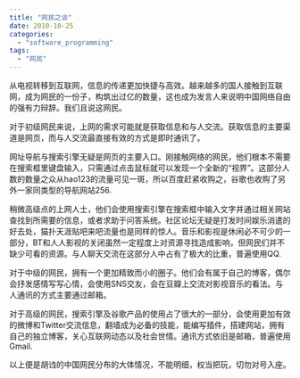 ```yaml
---
title: "网民之谈"
date: 2010-10-25
categories: 
  - "software_programming"
tags: 
  - "网民"
---
```


从电视转移到互联网，信息的传递更加快捷与高效。越来越多的国人接触到互联网，成为网民的一份子，构筑出过亿的数量，这也成为发言人来说明中国网络自由的强有力辩辞。我们且说这网民。

对于初级网民来说，上网的需求可能就是获取信息和与人交流。获取信息的主要渠道是网页，而与人交流最直接有效的方式是即时通讯了。

网址导航与搜索引擎无疑是网页的主要入口。刚接触网络的网民，他们根本不需要在搜索框里键盘输入，只需通过点击鼠标就可以发现一个全新的“视界”。这部分人数的数量之众从hao123的流量可见一斑，所以百度赶紧收购之，谷歌也收购了另外一家同类型的导航网站256.

稍微高级点的上网人士，他们会使用搜索引擎在搜索框中输入文字并通过相关网站查找到所需要的信息，或者求助于问答系统。社区论坛无疑是打发时间娱乐消遣的好去处，猫扑天涯贴吧来吧流量也是同样的惊人。音乐和影视是休闲必不可少的一部分，BT和人人影视的关闭虽然一定程度上对资源寻找造成影响，但网民们并不缺少可看的资源。与人聊天交流在这部分人中占有了极大的比重，普遍使用QQ.

对于中级的网民，拥有一个更加精致而小的圈子。他们会有属于自己的博客，偶尔会抒发感情写写心情，会使用SNS交友，会在豆瓣上交流对影视音乐的看法。与人通讯的方式主要通过邮箱。

对于高级的网民，搜索引擎及谷歌产品的使用占了很大的一部分，会使用更加有效的微博和Twitter交流信息，翻墙成为必备的技能，能编写插件，搭建网站，拥有自己的独立博客，关心互联网动态以及社会世情。通讯方式依旧是邮箱，普遍使用Gmail.

以上便是胡诌的中国网民分布的大体情况，不能明细，权当把玩，切勿对号入座。

